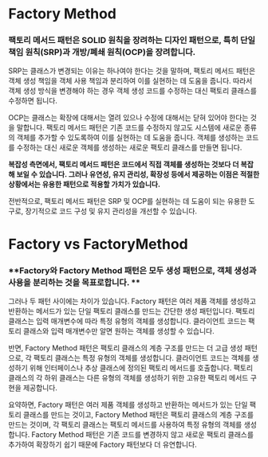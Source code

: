 # Factory Method
### **팩토리 메서드 패턴은 SOLID 원칙을 장려하는 디자인 패턴으로, 특히 단일 책임 원칙(SRP)과 개방/폐쇄 원칙(OCP)을 장려합니다.**

SRP는 클래스가 변경되는 이유는 하나여야 한다는 것을 말하며, 팩토리 메서드 패턴은 객체 생성 책임을 객체 사용 책임과 분리하여 이를 실현하는 데 도움을 줍니다. 따라서 객체 생성 방식을 변경해야 하는 경우 객체 생성 코드를 수정하는 대신 팩토리 클래스를 수정하면 됩니다.

OCP는 클래스는 확장에 대해서는 열려 있으나 수정에 대해서는 닫혀 있어야 한다는 것을 말합니다. 팩토리 메서드 패턴은 기존 코드를 수정하지 않고도 시스템에 새로운 종류의 객체를 추가할 수 있도록하여 이를 실현하는 데 도움을 줍니다. 객체를 생성하는 코드를 수정하는 대신 새로운 객체를 생성하는 새로운 팩토리 클래스를 만들면 됩니다.

**복잡성 측면에서, 팩토리 메서드 패턴은 코드에서 직접 객체를 생성하는 것보다 더 복잡해 보일 수 있습니다. 그러나 유연성, 유지 관리성, 확장성 등에서 제공하는 이점은 적절한 상황에서는 유용한 패턴으로 적용할 가치가 있습니다.**

전반적으로, 팩토리 메서드 패턴은 SRP 및 OCP를 실현하는 데 도움이 되는 유용한 도구로, 장기적으로 코드 구성 및 유지 관리성을 개선할 수 있습니다.

# Factory vs FactoryMethod
### **Factory와 Factory Method 패턴은 모두 생성 패턴으로, 객체 생성과 사용을 분리하는 것을 목표로합니다. **

그러나 두 패턴 사이에는 차이가 있습니다. Factory 패턴은 여러 제품 객체를 생성하고 반환하는 메서드가 있는 단일 팩토리 클래스를 만드는 간단한 생성 패턴입니다. 팩토리 클래스는 입력 매개변수에 따라 특정 유형의 객체를 생성합니다. 클라이언트 코드는 팩토리 클래스와 입력 매개변수만 알면 원하는 객체를 생성할 수 있습니다.

반면, Factory Method 패턴은 팩토리 클래스의 계층 구조를 만드는 더 고급 생성 패턴으로, 각 팩토리 클래스는 특정 유형의 객체를 생성합니다. 클라이언트 코드는 객체를 생성하기 위해 인터페이스나 추상 클래스에 정의된 팩토리 메서드를 호출합니다. 팩토리 클래스의 각 하위 클래스는 다른 유형의 객체를 생성하기 위한 고유한 팩토리 메서드 구현을 제공합니다.

요약하면, Factory 패턴은 여러 제품 객체를 생성하고 반환하는 메서드가 있는 단일 팩토리 클래스를 만드는 것이고, Factory Method 패턴은 팩토리 클래스의 계층 구조를 만드는 것이며, 각 팩토리 클래스는 팩토리 메서드를 사용하여 특정 유형의 객체를 생성합니다. Factory Method 패턴은 기존 코드를 변경하지 않고 새로운 팩토리 클래스를 추가하여 확장하기 쉽기 때문에 Factory 패턴보다 더 유연합니다.